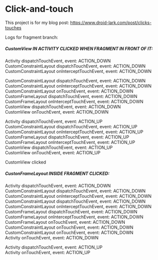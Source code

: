 # Click-and-touch

This project is for my blog post: https://www.droid-lark.com/post/clicks-touches

Logs for fragment branch:

##### CustomView IN ACTIVITY CLICKED WHEN FRAGMENT IN FRONT OF IT:  
Activity dispatchTouchEvent, event: ACTION_DOWN  
CustomConstraintLayout dispatchTouchEvent, event: ACTION_DOWN  
CustomConstraintLayout onInterceptTouchEvent, event: ACTION_DOWN  

CustomConstraintLayout dispatchTouchEvent, event: ACTION_DOWN  
CustomConstraintLayout onInterceptTouchEvent, event: ACTION_DOWN  
CustomConstraintLayout onTouchEvent, event: ACTION_DOWN  
CustomFrameLayout dispatchTouchEvent, event: ACTION_DOWN  
CustomFrameLayout onInterceptTouchEvent, event: ACTION_DOWN  
CustomView dispatchTouchEvent, event: ACTION_DOWN  
CustomView onTouchEvent, event: ACTION_DOWN  

Activity dispatchTouchEvent, event: ACTION_UP  
CustomConstraintLayout dispatchTouchEvent, event: ACTION_UP  
CustomConstraintLayout onInterceptTouchEvent, event: ACTION_UP  
CustomFrameLayout dispatchTouchEvent, event: ACTION_UP  
CustomFrameLayout onInterceptTouchEvent, event: ACTION_UP  
CustomView dispatchTouchEvent, event: ACTION_UP  
CustomView onTouchEvent, event: ACTION_UP  

CustomView clicked  

##### CustonFrameLayout INSIDE FRAGMENT CLICKED:  
Activity dispatchTouchEvent, event: ACTION_DOWN  
CustomConstraintLayout dispatchTouchEvent, event: ACTION_DOWN  
CustomConstraintLayout onInterceptTouchEvent, event: ACTION_DOWN  
CustomConstraintLayout dispatchTouchEvent, event: ACTION_DOWN  
CustomConstraintLayout onInterceptTouchEvent, event: ACTION_DOWN  
CustomFrameLayout dispatchTouchEvent, event: ACTION_DOWN  
CustomFrameLayout onInterceptTouchEvent, event: ACTION_DOWN  
CustomFrameLayout onTouchEvent, event: ACTION_DOWN  
CustomConstraintLayout onTouchEvent, event: ACTION_DOWN  
CustomConstraintLayout onTouchEvent, event: ACTION_DOWN  
Activity onTouchEvent, event: ACTION_DOWN  

Activity dispatchTouchEvent, event: ACTION_UP  
Activity onTouchEvent, event: ACTION_UP  
